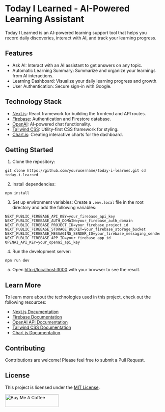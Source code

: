 # Today I Learned - AI-Powered Learning Assistant

Today I Learned is an AI-powered learning support tool that helps you record daily discoveries, interact with AI, and track your learning progress.

## Features

- Ask AI: Interact with an AI assistant to get answers on any topic.
- Automatic Learning Summary: Summarize and organize your learnings from AI interactions.
- Learning Dashboard: Visualize your daily learning progress and growth.
- User Authentication: Secure sign-in with Google.

## Technology Stack

- [Next.js](https://nextjs.org/): React framework for building the frontend and API routes.
- [Firebase](https://firebase.google.com/): Authentication and Firestore database.
- [OpenAI](https://openai.com/): AI-powered chat functionality.
- [Tailwind CSS](https://tailwindcss.com/): Utility-first CSS framework for styling.
- [Chart.js](https://www.chartjs.org/): Creating interactive charts for the dashboard.

## Getting Started

1. Clone the repository:

```
git clone https://github.com/yourusername/today-i-learned.git cd today-i-learned
```

2. Install dependencies:

```
npm install
```

3. Set up environment variables:
   Create a `.env.local` file in the root directory and add the following variables:

```
NEXT_PUBLIC_FIREBASE_API_KEY=your_firebase_api_key NEXT_PUBLIC_FIREBASE_AUTH_DOMAIN=your_firebase_auth_domain NEXT_PUBLIC_FIREBASE_PROJECT_ID=your_firebase_project_id NEXT_PUBLIC_FIREBASE_STORAGE_BUCKET=your_firebase_storage_bucket NEXT_PUBLIC_FIREBASE_MESSAGING_SENDER_ID=your_firebase_messaging_sender_id NEXT_PUBLIC_FIREBASE_APP_ID=your_firebase_app_id OPENAI_API_KEY=your_openai_api_key
```

4. Run the development server:

```
npm run dev
```

5. Open [http://localhost:3000](http://localhost:3000) with your browser to see the result.

## Learn More

To learn more about the technologies used in this project, check out the following resources:

- [Next.js Documentation](https://nextjs.org/docs)
- [Firebase Documentation](https://firebase.google.com/docs)
- [OpenAI API Documentation](https://platform.openai.com/docs/introduction)
- [Tailwind CSS Documentation](https://tailwindcss.com/docs)
- [Chart.js Documentation](https://www.chartjs.org/docs/latest/)

## Contributing

Contributions are welcome! Please feel free to submit a Pull Request.

## License

This project is licensed under the [MIT License](LICENSE).

<a href="https://www.buymeacoffee.com/kromiii" target="_blank"><img src="https://cdn.buymeacoffee.com/buttons/default-orange.png" alt="Buy Me A Coffee" height="41" width="174"></a>
